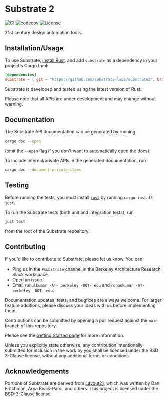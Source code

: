 # Substrate 2

![CI](https://github.com/substrate-labs/substrate2/actions/workflows/ci-main.yml/badge.svg)
[![codecov](https://codecov.io/gh/substrate-labs/substrate2/branch/main/graph/badge.svg?token=9LRRJNLCXI)](https://codecov.io/gh/substrate-labs/substrate2)
[![License](https://img.shields.io/badge/License-BSD_3--Clause-blue.svg)](https://opensource.org/licenses/BSD-3-Clause)

21st century design automation tools.

## Installation/Usage

To use Substrate, [install Rust](https://www.rust-lang.org/tools/install),
and add `substrate` as a dependency in your project's Cargo.toml:

```toml
[dependencies]
substrate = { git = "https://github.com/substrate-labs/substrate2", branch = "main" }
```

Substrate is developed and tested using the latest version of Rust.

Please note that all APIs are under development and may change without warning.

## Documentation

The Substrate API documentation can be generated by running
```bash
cargo doc --open
```
(omit the `--open` flag if you don't want to automatically open the docs).

To include internal/private APIs in the generated documentation, run
```bash
cargo doc --document-private-items
```

## Testing

Before running the tests, you must install [`just`](https://github.com/casey/just) by running `cargo install just`.

To run the Substrate tests (both unit and integration tests), run

```bash
just test
```

from the root of the Substrate repository.

## Contributing

If you'd like to contribute to Substrate, please let us know. You can:
* Ping us in the `#substrate` channel in the Berkeley Architecture Research Slack workspace.
* Open an issue.
* Email `rahulkumar -AT- berkeley -DOT- edu` and `rohankumar -AT- berkeley -DOT- edu`.

Documentation updates, tests, and bugfixes are always welcome.
For larger feature additions, please discuss your ideas with us before implementing them.

Contributions can be submitted by opening a pull request against the `main` branch
of this repository.

Please see the [Getting Started page](https://docs.substratelabs.io/dev) for more information.

Unless you explicitly state otherwise, any contribution intentionally submitted for inclusion
in the work by you shall be licensed under the BSD 3-Clause license, without any additional terms or conditions.

## Acknowledgements

Portions of Substrate are derived from [Layout21](https://github.com/dan-fritchman/Layout21),
which was written by Dan Fritchman, Arya Reais-Parsi, and others.
This project is licensed under the BSD-3-Clause license.
